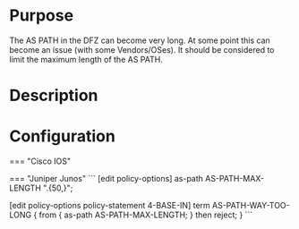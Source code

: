# Purpose
The AS PATH in the DFZ can become very long. At some point this can become an issue (with some Vendors/OSes). It should be considered to limit the maximum length of the AS PATH. 
 
# Description

# Configuration

=== "Cisco IOS"
   

=== "Juniper Junos"
    ```
[edit policy-options]
as-path AS-PATH-MAX-LENGTH ".{50,}";

[edit policy-options policy-statement 4-BASE-IN]
term AS-PATH-WAY-TOO-LONG {
    from {
        as-path AS-PATH-MAX-LENGTH;
    }
    then reject;
}
    ```
